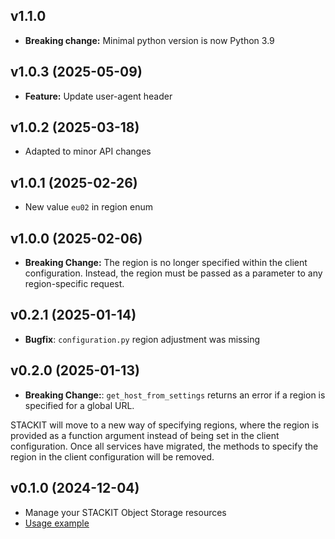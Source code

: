 ## v1.1.0
- **Breaking change:** Minimal python version is now Python 3.9

## v1.0.3 (2025-05-09)
- **Feature:** Update user-agent header

## v1.0.2 (2025-03-18)
- Adapted to minor API changes

## v1.0.1 (2025-02-26)

- New value `eu02` in region enum

## v1.0.0 (2025-02-06)

- **Breaking Change:** The region is no longer specified within the client configuration. Instead, the region must be passed as a parameter to any region-specific request.

## v0.2.1 (2025-01-14)

- **Bugfix**: `configuration.py` region adjustment was missing

## v0.2.0 (2025-01-13)

- **Breaking Change:**: `get_host_from_settings` returns an error if a region is specified for a global URL.

STACKIT will move to a new way of specifying regions, where the region is provided as a function argument instead of being set in the client configuration. Once all services have migrated, the methods to specify the region in the client configuration will be removed.

## v0.1.0 (2024-12-04)

- Manage your STACKIT Object Storage resources
- [Usage example](https://github.com/stackitcloud/stackit-sdk-python/tree/main/examples/objectstorage)
